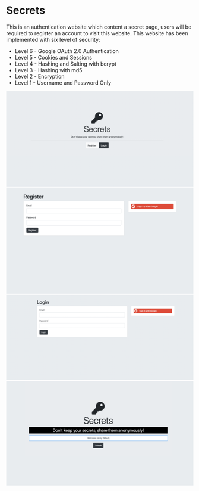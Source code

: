 # Secrets
This is an authentication website which content a secret page, users will be required to register an account to visit this website.
This website has been implemented with six level of security:

- Level 6 - Google OAuth 2.0 Authentication
- Level 5 - Cookies and Sessions
- Level 4 - Hashing and Salting with bcrypt
- Level 3 - Hashing with md5
- Level 2 - Encryption
- Level 1 - Username and Password Only

![Home-page](/public/images/Secrets.png)
![Home-page](/public/images/register.png)
![Home-page](/public/images/signin.png)
![Home-page](/public/images/submit.png)
